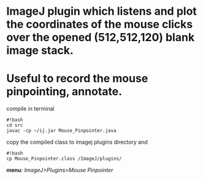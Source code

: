 # ImageJ plugin which listens and plot the coordinates of the mouse clicks over the opened (512,512,120) blank image stack. 
# Useful to record the mouse pinpointing, annotate.
compile in terminal

```
#!bash
cd src
javac -cp ~/ij.jar Mouse_Pinpointer.java

```
copy the compiled class to imagej plugins directory and
```
#!bash
cp Mouse_Pinpointer.class /ImageJ/plugins/
```
**menu**: *ImageJ>Plugins>Mouse Pinpointer*